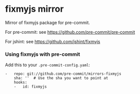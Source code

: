 fixmyjs mirror
================

Mirror of fixmyjs package for pre-commit.

For pre-commit: see https://github.com/pre-commit/pre-commit

For jshint: see https://github.com/jshint/fixmyjs


### Using fixmyjs with pre-commit

Add this to your `.pre-commit-config.yaml`:

    -   repo: git://github.com/pre-commit/mirrors-fixmyjs
        sha: ''  # Use the sha you want to point at
        hooks:
        -   id: fixmyjs
